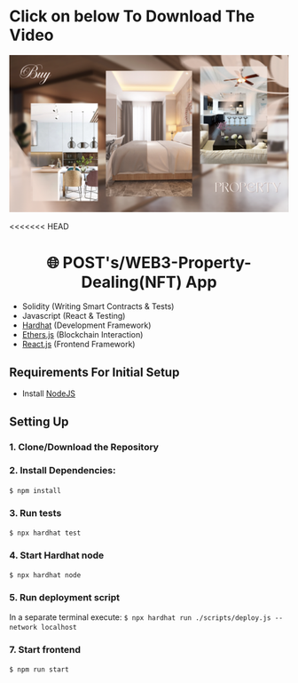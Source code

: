 # Click on below To Download The Video
[![Watch the video](https://raw.githubusercontent.com/priyanshu08soni/WEB3-property-dealing--NFT-/main/Buy.png)](https://raw.githubusercontent.com/priyanshu08soni/WEB3-property-dealing--NFT-/main/property-dealing-web3-app.mp4)

<<<<<<< HEAD
<h1 align="center">
🌐 POST's/WEB3-Property-Dealing(NFT) App  
</h1>

- Solidity (Writing Smart Contracts & Tests)
- Javascript (React & Testing)
- [Hardhat](https://hardhat.org/) (Development Framework)
- [Ethers.js](https://docs.ethers.io/v5/) (Blockchain Interaction)
- [React.js](https://reactjs.org/) (Frontend Framework)

## Requirements For Initial Setup
- Install [NodeJS](https://nodejs.org/en/)

## Setting Up
### 1. Clone/Download the Repository

### 2. Install Dependencies:
`$ npm install`

### 3. Run tests
`$ npx hardhat test`

### 4. Start Hardhat node
`$ npx hardhat node`

### 5. Run deployment script
In a separate terminal execute:
`$ npx hardhat run ./scripts/deploy.js --network localhost`

### 7. Start frontend
`$ npm run start`
